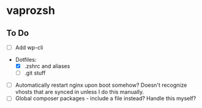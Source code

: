 vaprozsh
========

## To Do

- [ ] Add wp-cli
- Dotfiles:
    - [x] .zshrc and aliases
    - [ ] .git stuff
- [ ] Automatically restart nginx upon boot somehow? Doesn't recognize vhosts that are synced in unless I do this manually.
- [ ] Global composer packages - include a file instead? Handle this myself?
